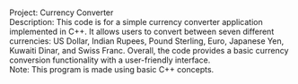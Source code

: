 <br>
<p>
Project: Currency Converter<br> 
Description: This code is for a simple currency converter application implemented in C++. It allows users to convert between seven different currencies: US Dollar, Indian Rupees, Pound Sterling, Euro, Japanese Yen, Kuwaiti Dinar, and Swiss Franc. Overall, the code provides a basic currency conversion functionality with a user-friendly interface.<br>
Note: This program is made using basic C++ concepts.
</p>
<br>
